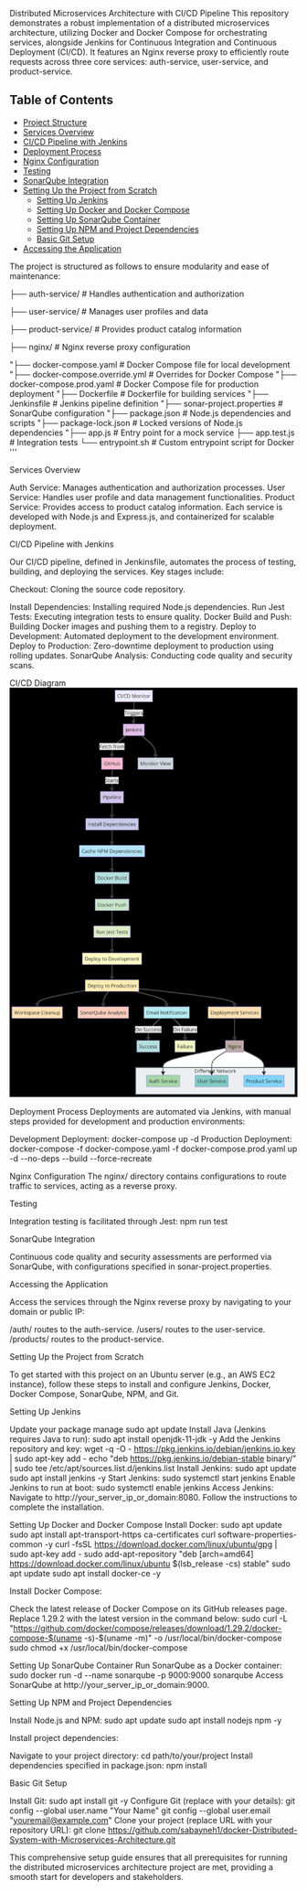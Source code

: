 Distributed Microservices Architecture with CI/CD Pipeline
This repository demonstrates a robust implementation of a distributed microservices architecture, utilizing Docker and Docker Compose for orchestrating services, alongside Jenkins for Continuous Integration and Continuous Deployment (CI/CD). It features an Nginx reverse proxy to efficiently route requests across three core services: auth-service, user-service, and product-service.

## Table of Contents

- [Project Structure](#project-structure)
- [Services Overview](#services-overview)
- [CI/CD Pipeline with Jenkins](#cicd-pipeline-with-jenkins)
- [Deployment Process](#deployment-process)
- [Nginx Configuration](#nginx-configuration)
- [Testing](#testing)
- [SonarQube Integration](#sonarqube-integration)
- [Setting Up the Project from Scratch](#setting-up-the-project-from-scratch)
  - [Setting Up Jenkins](#setting-up-jenkins)
  - [Setting Up Docker and Docker Compose](#setting-up-docker-and-docker-compose)
  - [Setting Up SonarQube Container](#setting-up-sonarqube-container)
  - [Setting Up NPM and Project Dependencies](#setting-up-npm-and-project-dependencies)
  - [Basic Git Setup](#basic-git-setup)
- [Accessing the Application](#accessing-the-application)

The project is structured as follows to ensure modularity and ease of maintenance:

├── auth-service/ # Handles authentication and authorization

├── user-service/ # Manages user profiles and data

├── product-service/ # Provides product catalog information

├── nginx/ # Nginx reverse proxy configuration

"├── docker-compose.yaml # Docker Compose file for local development
"├── docker-compose.override.yml # Overrides for Docker Compose
"├── docker-compose.prod.yaml # Docker Compose file for production deployment
"├── Dockerfile # Dockerfile for building services
"├── Jenkinsfile # Jenkins pipeline definition
"├── sonar-project.properties # SonarQube configuration
"├── package.json # Node.js dependencies and scripts
"├── package-lock.json # Locked versions of Node.js dependencies
"├── app.js # Entry point for a mock service
├── app.test.js # Integration tests
└── entrypoint.sh # Custom entrypoint script for Docker    
'''


Services Overview

Auth Service: Manages authentication and authorization processes.
User Service: Handles user profile and data management functionalities.
Product Service: Provides access to product catalog information.
Each service is developed with Node.js and Express.js, and containerized for scalable deployment.

CI/CD Pipeline with Jenkins

Our CI/CD pipeline, defined in Jenkinsfile, automates the process of testing, building, and deploying the services. Key stages include:

Checkout: Cloning the source code repository.

Install Dependencies: Installing required Node.js dependencies.
Run Jest Tests: Executing integration tests to ensure quality.
Docker Build and Push: Building Docker images and pushing them to a registry.
Deploy to Development: Automated deployment to the development environment.
Deploy to Production: Zero-downtime deployment to production using rolling updates.
SonarQube Analysis: Conducting code quality and security scans.

CI/CD Diagram
![alt text](diagram.jpg)

Deployment Process
Deployments are automated via Jenkins, with manual steps provided for development and production environments:

Development Deployment: docker-compose up -d
Production Deployment: docker-compose -f docker-compose.yaml -f docker-compose.prod.yaml up -d --no-deps --build --force-recreate

Nginx Configuration
The nginx/ directory contains configurations to route traffic to services, acting as a reverse proxy.

Testing

Integration testing is facilitated through Jest:
npm run test

SonarQube Integration

Continuous code quality and security assessments are performed via SonarQube, with configurations specified in sonar-project.properties.

Accessing the Application

Access the services through the Nginx reverse proxy by navigating to your domain or public IP:

/auth/ routes to the auth-service.
/users/ routes to the user-service.
/products/ routes to the product-service.

Setting Up the Project from Scratch

To get started with this project on an Ubuntu server (e.g., an AWS EC2 instance), follow these steps to install and configure Jenkins, Docker, Docker Compose, SonarQube, NPM, and Git.

Setting Up Jenkins

Update your package manage
sudo apt update
Install Java (Jenkins requires Java to run):
sudo apt install openjdk-11-jdk -y
Add the Jenkins repository and key:
wget -q -O - https://pkg.jenkins.io/debian/jenkins.io.key | sudo apt-key add -
echo "deb https://pkg.jenkins.io/debian-stable binary/" | sudo tee /etc/apt/sources.list.d/jenkins.list
Install Jenkins:
sudo apt update
sudo apt install jenkins -y
Start Jenkins:
sudo systemctl start jenkins
Enable Jenkins to run at boot:
sudo systemctl enable jenkins
Access Jenkins:
Navigate to http://your_server_ip_or_domain:8080.
Follow the instructions to complete the installation.

Setting Up Docker and Docker Compose
Install Docker:
sudo apt update
sudo apt install apt-transport-https ca-certificates curl software-properties-common -y
curl -fsSL https://download.docker.com/linux/ubuntu/gpg | sudo apt-key add -
sudo add-apt-repository "deb [arch=amd64] https://download.docker.com/linux/ubuntu $(lsb_release -cs) stable"
sudo apt update
sudo apt install docker-ce -y

Install Docker Compose:

Check the latest release of Docker Compose on its GitHub releases page.
Replace 1.29.2 with the latest version in the command below:
sudo curl -L "https://github.com/docker/compose/releases/download/1.29.2/docker-compose-$(uname -s)-$(uname -m)" -o /usr/local/bin/docker-compose
sudo chmod +x /usr/local/bin/docker-compose

Setting Up SonarQube Container
Run SonarQube as a Docker container:
sudo docker run -d --name sonarqube -p 9000:9000 sonarqube
Access SonarQube at http://your_server_ip_or_domain:9000.

Setting Up NPM and Project Dependencies

Install Node.js and NPM:
sudo apt update
sudo apt install nodejs npm -y

Install project dependencies:

Navigate to your project directory:
cd path/to/your/project
Install dependencies specified in package.json:
npm install

Basic Git Setup

Install Git:
sudo apt install git -y
Configure Git (replace with your details):
git config --global user.name "Your Name"
git config --global user.email "youremail@example.com"
Clone your project (replace URL with your repository URL):
git clone https://github.com/sabayneh1/docker-Distributed-System-with-Microservices-Architecture.git

This comprehensive setup guide ensures that all prerequisites for running the distributed microservices architecture project are met, providing a smooth start for developers and stakeholders.

